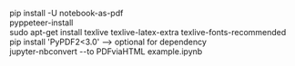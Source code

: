 pip install -U notebook-as-pdf
<br>
pyppeteer-install
<br>
sudo apt-get install texlive texlive-latex-extra texlive-fonts-recommended
<br>
pip install 'PyPDF2<3.0' --> optional for dependency
<br>
jupyter-nbconvert --to PDFviaHTML example.ipynb
